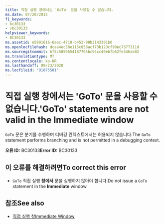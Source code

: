 ```yaml
---
title: 직접 실행 창에서는 'GoTo' 문을 사용할 수 없습니다.
ms.date: 07/20/2015
f1_keywords:
- bc30133
- vbc30133
helpviewer_keywords:
- BC30133
ms.assetid: e5901616-6aec-4718-b452-90b2143301b0
ms.openlocfilehash: dcaa4ec38e115c858acf73b123cf90ec7377311d
ms.sourcegitcommit: bf5c5850654187705bc94cc40ebfb62fe346ab02
ms.translationtype: MT
ms.contentlocale: ko-KR
ms.lasthandoff: 09/23/2020
ms.locfileid: "91075501"
---
```

# <a name="goto-statements-are-not-valid-in-the-immediate-window"></a><span data-ttu-id="1e45a-102">직접 실행 창에서는 'GoTo' 문을 사용할 수 없습니다.</span><span class="sxs-lookup"><span data-stu-id="1e45a-102">'GoTo' statements are not valid in the Immediate window</span></span>

<span data-ttu-id="1e45a-103">`GoTo` 문은 분기를 수행하며 디버깅 컨텍스트에서는 허용되지 않습니다.</span><span class="sxs-lookup"><span data-stu-id="1e45a-103">The `GoTo` statement performs branching and is not permitted in a debugging context.</span></span>  
  
 <span data-ttu-id="1e45a-104">**오류 ID:** BC30133</span><span class="sxs-lookup"><span data-stu-id="1e45a-104">**Error ID:** BC30133</span></span>  
  
## <a name="to-correct-this-error"></a><span data-ttu-id="1e45a-105">이 오류를 해결하려면</span><span class="sxs-lookup"><span data-stu-id="1e45a-105">To correct this error</span></span>  
  
- <span data-ttu-id="1e45a-106">`GoTo` 직접 실행 **창에서** 문을 실행하지 않아야 합니다.</span><span class="sxs-lookup"><span data-stu-id="1e45a-106">Do not issue a `GoTo` statement in the **Immediate** window.</span></span>  
  
## <a name="see-also"></a><span data-ttu-id="1e45a-107">참조</span><span class="sxs-lookup"><span data-stu-id="1e45a-107">See also</span></span>

- [<span data-ttu-id="1e45a-108">직접 실행 창</span><span class="sxs-lookup"><span data-stu-id="1e45a-108">Immediate Window</span></span>](/visualstudio/ide/reference/immediate-window)
